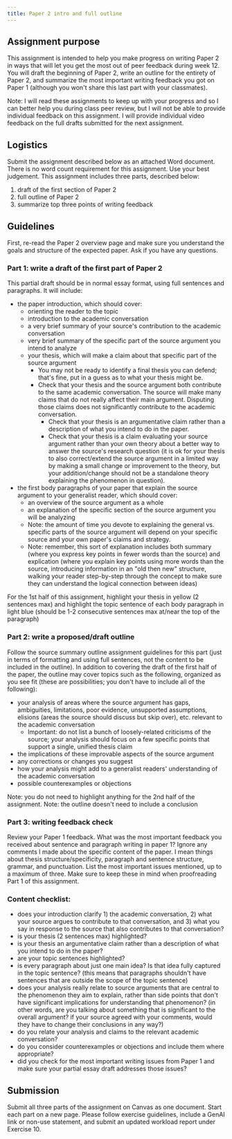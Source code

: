```yaml
---
title: Paper 2 intro and full outline
---
```


## Assignment purpose

This assignment is intended to help you make progress on writing Paper 2 in ways that will let you get the most out of peer feedback during week 12. You will draft the beginning of Paper 2, write an outline for the entirety of Paper 2, and summarize the most important writing feedback you got on Paper 1 (although you won't share this last part with your classmates).

Note: I will read these assignments to keep up with your progress and so I can better help you during class peer review, but I will not be able to provide individual feedback on this assignment. I will provide individual video feedback on the full drafts submitted for the next assignment.

## Logistics

Submit the assignment described below as an attached Word document.
There is no word count requirement for this assignment. Use your best judgement.
This assignment includes three parts, described below:

1. draft of the first section of Paper 2
2. full outline of Paper 2
3. summarize top three points of writing feedback

## Guidelines

First, re-read the Paper 2 overview page and make sure you understand the goals and structure of the expected paper. Ask if you have any questions.

### Part 1: write a draft of the first part of Paper 2

This partial draft should be in normal essay format, using full sentences and paragraphs. It will include:

- the paper introduction, which should cover:
	- orienting the reader to the topic
	- introduction to the academic conversation
	- a very brief summary of your source's contribution to the academic conversation
	- very brief summary of the specific part of the source argument you intend to analyze
	- your thesis, which will make a claim about that specific part of the source argument
		- You may not be ready to identify a final thesis you can defend; that's fine, put in a guess as to what your thesis might be.
		- Check that your thesis and the source argument both contribute to the same academic conversation. The source will make many claims that do not really affect their main argument. Disputing those claims does not significantly contribute to the academic conversation.
			- Check that your thesis is an argumentative claim rather than a description of what you intend to do in the paper.
			- Check that your thesis is a claim evaluating your source argument rather than your own theory about a better way to answer the source's research question (it is ok for your thesis to also correct/extend the source argument in a limited way by making a small change or improvement to the theory, but your addition/change should not be a standalone theory explaining the phenomenon in question).
- the first body paragraphs of your paper that explain the source argument to your generalist reader, which should cover:
	- an overview of the source argument as a whole
	- an explanation of the specific section of the source argument you will be analyzing
	- Note: the amount of time you devote to explaining the general vs. specific parts of the source argument will depend on your specific source and your own paper's claims and strategy.
	- Note: remember, this sort of explanation includes both summary (where you express key points in fewer words than the source) and explication (where you explain key points using more words than the source, introducing information in an "old then new" structure, walking your reader step-by-step through the concept to make sure they can understand the logical connection between ideas)

For the 1st half of this assignment, highlight your thesis in yellow (2 sentences max) and highlight the topic sentence of each body paragraph in light blue (should be 1-2 consecutive sentences max at/near the top of the paragraph)

### Part 2: write a proposed/draft outline

Follow the source summary outline assignment guidelines for this part (just in terms of formatting and using full sentences, not the content to be included in the outline). In addition to covering the draft of the first half of the paper, the outline may cover topics such as the following, organized as you see fit (these are possibilities; you don't have to include all of the following):

- your analysis of areas where the source argument has gaps, ambiguities, limitations, poor evidence, unsupported assumptions, elisions (areas the source should discuss but skip over), etc. relevant to the academic conversation
	- Important: do not list a bunch of loosely-related criticisms of the source; your analysis should focus on a few specific points that support a single, unified thesis claim
- the implications of these improvable aspects of the source argument
- any corrections or changes you suggest
- how your analysis might add to a generalist readers' understanding of the academic conversation
- possible counterexamples or objections

Note: you do not need to highlight anything for the 2nd half of the assignment.
Note: the outline doesn't need to include a conclusion

### Part 3: writing feedback check

Review your Paper 1 feedback. What was the most important feedback you received about sentence and paragraph writing in paper 1? Ignore any comments I made about the specific content of the paper. I mean things about thesis structure/specificity, paragraph and sentence structure, grammar, and punctuation.
List the most important issues mentioned, up to a maximum of three. Make sure to keep these in mind when proofreading Part 1 of this assignment.

### Content checklist:

- does your introduction clarify 1) the academic conversation, 2) what your source argues to contribute to that conversation, and 3) what you say in response to the source that also contributes to that conversation?
- is your thesis (2 sentences max) highlighted?
- is your thesis an argumentative claim rather than a description of what you intend to do in the paper?
- are your topic sentences highlighted?
- is every paragraph about just one main idea? Is that idea fully captured in the topic sentence? (this means that paragraphs shouldn't have sentences that are outside the scope of the topic sentence)
- does your analysis really relate to source arguments that are central to the phenomenon they aim to explain, rather than side points that don't have significant implications for understanding that phenomenon? (in other words, are you talking about something that is significant to the overall argument? if your source agreed with your comments, would they have to change their conclusions in any way?)
- do you relate your analysis and claims to the relevant academic conversation?
- do you consider counterexamples or objections and include them where appropriate?
- did you check for the most important writing issues from Paper 1 and make sure your partial essay draft addresses those issues?

## Submission

Submit all three parts of the assignment on Canvas as one document. Start each part on a new page. Please follow exercise guidelines, include a GenAI link or non-use statement, and submit an updated workload report under Exercise 10.
